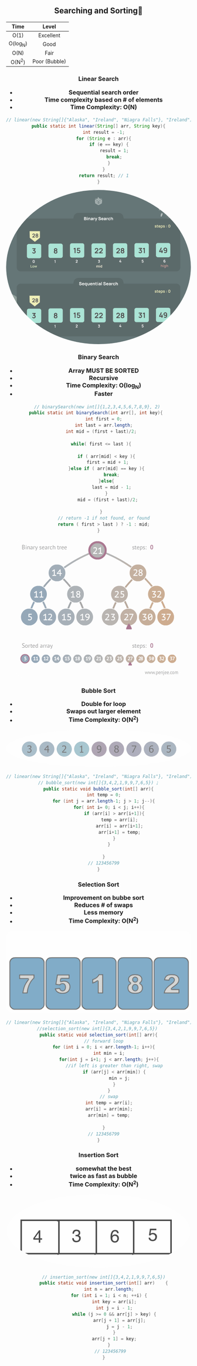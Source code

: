 <div align="center">
<h2 align="center" id="searching">Searching and Sorting👀</h2>

| Time     | Level |
| :----:      |:----:|
| O(1)      | Excellent|
| O(log<sub>N</sub>)   | Good |
| O(N)   | Fair |
| O(N<sup>2</sup>)   | Poor (Bubble) |

<h3>Linear Search

- Sequential search order
- Time complexity based on # of elements
- Time Complexity: O(N) </h3>
```java
// linear(new String[]{"Alaska", "Ireland", "Niagra Falls"}, "Ireland")
public static int linear(String[] arr, String key){
    int result = -1;
    for (String e : arr){
        if (e == key) {
            result = 1;
            break;
        }
    }
    return result; // 1
}
```

<img style="border-radius:80%; filter:grayscale(.6); opacity: .7;" src="./images/sequential-search.gif">

<h3 align="center">Binary Search

- Array MUST BE SORTED
- Recursive
- Time Complexity: O(log<sub>N</sub>)
- Faster</h3>
```java
// binarySearch(new int[]{1,2,3,4,5,6,7,8,9}, 2) 
public static int binarySearch(int arr[], int key){  
    int first = 0;
    int last = arr.length;
    int mid = (first + last)/2;  

    while( first <= last ){  

        if ( arr[mid] < key ){  
            first = mid + 1;     
        }else if ( arr[mid] == key ){  
            break;  
        }else{  
            last = mid - 1;  
        }  
        mid = (first + last)/2; 

    }  
    // return -1 if not found, or found
    return ( first > last ) ? -1 : mid;
}
```
<img style="border-radius:2vw; filter:grayscale(.6); opacity: .7;" src="./images/binary-search.gif">



<h3>Bubble Sort

- Double for loop
- Swaps out larger element
- Time Complexity: O(N<sup>2</sup>)</h3>
<img style="border-radius:80%; filter:grayscale(.6); opacity: .7" src="./images/bubble-sort.gif"/>

```java
// linear(new String[]{"Alaska", "Ireland", "Niagra Falls"}, "Ireland")
// bubble_sort(new int[]{3,4,2,1,9,9,7,6,5}) ;
public static void bubble_sort(int[] arr){
    int temp = 0;
    for (int j = arr.length-1; j > 1; j--){
        for( int i= 0; i < j; i++){
            if (arr[i] > arr[i+1]){
                temp = arr[i];
                arr[i] = arr[i+1];
                arr[i+1] = temp;
            }
        }

    }
    // 123456799
}
```

<h3>Selection Sort

- Improvement on bubbe sort
- Reduces # of swaps
- Less memory
- Time Complexity: O(N<sup>2</sup>)</h3>
<img style="border-radius:2vw; filter:grayscale(.6); opacity: .7" src="./images/selection-sort.gif/">

```java
// linear(new String[]{"Alaska", "Ireland", "Niagra Falls"}, "Ireland")
//selection_sort(new int[]{3,4,2,1,9,9,7,6,5}) 
public static void selection_sort(int[] arr){
    // forward loop
    for (int i = 0; i < arr.length-1; i++){
        int min = i;
        for(int j = i+1; j < arr.length; j++){
            //if left is greater than right, swap
            if (arr[j] < arr[min]) {
                min = j;
            }
        }
        // swap
        int temp = arr[i];
        arr[i] = arr[min];
        arr[min] = temp;
        
    }
    // 123456799
}
```


<h3>Insertion Sort

- somewhat the best
- twice as fast as bubble
- Time Complexity: O(N<sup>2</sup>)</h3>
<img style="border-radius:80%; filter:grayscale(.6); opacity: .7" src="./images/insertion-sort.gif">

```java
    // insertion_sort(new int[]{3,4,2,1,9,9,7,6,5})
    public static void insertion_sort(int[] arr)    {
        int n = arr.length;
        for (int i = 1; i < n; ++i) {
            int key = arr[i];
            int j = i - 1;
            while (j >= 0 && arr[j] > key) {
                arr[j + 1] = arr[j];
                j = j - 1;
            }
            arr[j + 1] = key;
        }
         // 123456799
    }
```

</div>